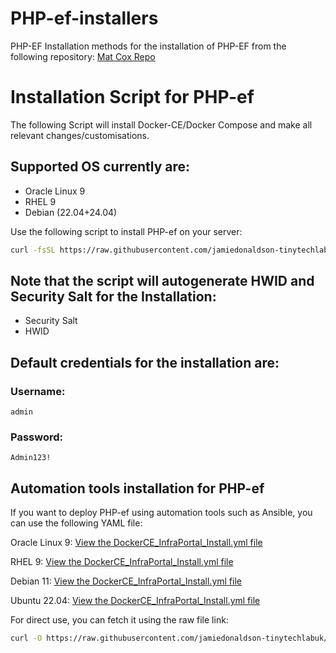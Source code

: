 # PHP-ef-installers
PHP-EF Installation methods for the installation of PHP-EF from the following repository: 
[Mat Cox Repo](https://github.com/TehMuffinMoo/php-ef)


# Installation Script for PHP-ef

The following Script will install Docker-CE/Docker Compose and make all relevant changes/customisations.

## Supported OS currently are:
- Oracle Linux 9
- RHEL 9
- Debian (22.04+24.04)

Use the following script to install PHP-ef on your server:

```bash
curl -fsSL https://raw.githubusercontent.com/jamiedonaldson-tinytechlabuk/php-ef-installers/main/Installing-php-ef.sh | bash
```


## Note that the script will autogenerate HWID and Security Salt for the Installation:
- Security Salt
- HWID

## Default credentials for the installation are:
### Username:
```
admin
```

### Password:
```
Admin123!
```

## Automation tools installation for PHP-ef
If you want to deploy PHP-ef using automation tools such as Ansible, you can use the following YAML file:

Oracle Linux 9:
[View the DockerCE_InfraPortal_Install.yml file](https://github.com/jamiedonaldson-tinytechlabuk/php-ef-installers/blob/main/DockerCE_InfraPortal_Install.yml)

RHEL 9:
[View the DockerCE_InfraPortal_Install.yml file](https://github.com/jamiedonaldson-tinytechlabuk/php-ef-installers/blob/main/DockerCE_InfraPortal_Install.yml)


Debian 11:
[View the DockerCE_InfraPortal_Install.yml file](https://github.com/jamiedonaldson-tinytechlabuk/php-ef-installers/blob/main/DockerCE_InfraPortal_Install.yml)  

Ubuntu 22.04:
[View the DockerCE_InfraPortal_Install.yml file](https://github.com/jamiedonaldson-tinytechlabuk/php-ef-installers/blob/main/DockerCE_InfraPortal_Install.yml)

For direct use, you can fetch it using the raw file link:

```bash
curl -O https://raw.githubusercontent.com/jamiedonaldson-tinytechlabuk/php-ef-installers/main/DockerCE_InfraPortal_Install.yml

